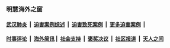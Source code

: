 
### 明慧海外之窗

####  [武汉肺炎](indexes/365.md?t=03260501) &nbsp;|&nbsp;  [迫害案例综述](indexes/328.md?t=03260501) &nbsp;|&nbsp; [迫害致死案例](indexes/277.md?t=03260501)  &nbsp;|&nbsp; [更多迫害案例](indexes/81.md?t=03260501)  &nbsp;|&nbsp; 
####  [时事评论](indexes/19.md?t=03260501) &nbsp;|&nbsp; [海外简讯](indexes/245.md?t=03260501)&nbsp;|&nbsp;  [社会支持](indexes/140.md?t=03260501) &nbsp;|&nbsp; [褒奖决议](indexes/282.md?t=03260501) &nbsp;|&nbsp; [社区报道](indexes/91.md?t=03260501)  &nbsp;|&nbsp; [天人之间](indexes/78.md?t=03260501) 

